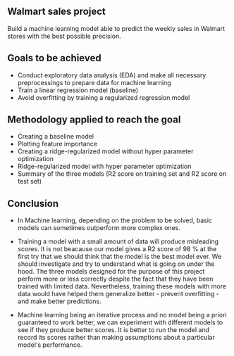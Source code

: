 ## Walmart sales project
Build a machine learning model able to predict the weekly sales in Walmart stores with the best possible precision.

## Goals to be achieved
- Conduct exploratory data analysis (EDA) and make all necessary preprocessings to prepare data for machine learning
- Train a linear regression model (baseline)
- Avoid overfitting by training a regularized regression model

## Methodology applied to reach the goal
- Creating a baseline model
- Plotting feature importance
- Creating a ridge-regularized model without hyper parameter optimization
- Ridge-regularized model with hyper parameter optimization
- Summary of the three models (R2 score on training set and R2 score on test set)

## Conclusion
- In Machine learning, depending on the problem to be solved, basic models can sometimes outperform more complex ones.

- Training a model with a small amount of data will produce misleading scores. It is not beacause our model gives a R2 score of 98 % at the first try that we should think that the model is the best model ever. We should investigate and try to understand what is going on under the hood. The three models designed for the purpose of this project perform more or less correctly despite the fact that they have been trained with limited data. Nevertheless, training these models with more data would have helped them generalize better - prevent overfitting - and make better predictions.

- Machine learning being an iterative process and no model being a priori guaranteed to work better, we can experiment with different models to see if they produce better scores. It is better to run the model and record its scores rather than making assumptions about a particular model's performance.
